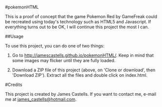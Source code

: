 #pokemonHTML

This is a proof of concept that the game Pokemon Red by GameFreak could be recreated using today's technology such as HTML5 and Javascript. If everything turns out to be OK, I will continue this project the most I can.

##Usage

To use this project, you can do one of two things:

1. Go to http://jamescastells.github.io/pokemonHTML/. Keep in mind that some images may flicker until they are fully loaded.

2. Download a ZIP file of this project (above, on 'Clone or download', then 'Download ZIP'). Extract all the files and double click on index.html.

#Credits

This project is created by James Castells. If you want to contact me, e-mail me at james_castells@hotmail.com.
